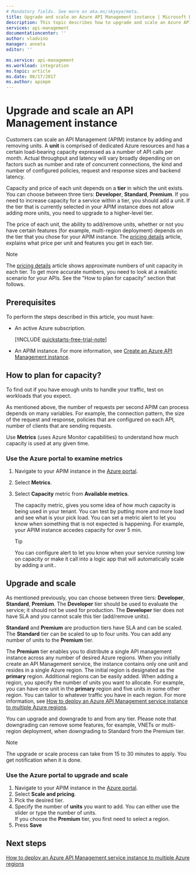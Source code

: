 ```yaml
---
# Mandatory fields. See more on aka.ms/skyeye/meta.
title: Upgrade and scale an Azure API Management instance | Microsoft Docs
description: This topic describes how to upgrade and scale an Azure API Management instance.
services: api-management
documentationcenter: ''
author: vladvino
manager: anneta
editor: ''

ms.service: api-management
ms.workload: integration
ms.topic: article
ms.date: 08/17/2017
ms.author: apimpm
---
```


# Upgrade and scale an API Management instance 

Customers can scale an API Management (APIM) instance by adding and removing units. A **unit** is comprised of dedicated Azure resources and has a certain load-bearing capacity expressed as a number of API calls per month. Actual throughput and latency will vary broadly depending on on factors such as number and rate of concurrent connections, the kind and number of configured policies, request and response sizes and backend latency. 

Capacity and price of each unit depends on a **tier** in which the unit exists. You can choose between three tiers: **Developer**, **Standard**, **Premium**. If you need to increase capacity for a service within a tier, you should add a unit. If the tier that is currently selected in your APIM instance does not allow adding more units, you need to upgrade to a higher-level tier. 

The price of each unit, the ability to add/remove units, whether or not you have certain features (for example, multi-region deployment) depends on the tier that you chose for your APIM instance. The [pricing details](https://azure.microsoft.com/pricing/details/api-management/?ref=microsoft.com&utm_source=microsoft.com&utm_medium=docs&utm_campaign=visualstudio) article, explains what price per unit and features you get in each tier. 

>[!NOTE]
>The [pricing details](https://azure.microsoft.com/pricing/details/api-management/?ref=microsoft.com&utm_source=microsoft.com&utm_medium=docs&utm_campaign=visualstudio) article shows approximate numbers of unit capacity in each tier. To get more accurate numbers, you need to look at a realistic scenario for your APIs. See the "How to plan for capacity" section that follows.

## Prerequisites

To perform the steps described in this article, you must have:

+ An active Azure subscription.

    [!INCLUDE [quickstarts-free-trial-note](../../includes/quickstarts-free-trial-note.md)]

+ An APIM instance. For more information, see [Create an Azure API Management instance](get-started-create-service-instance.md).

## How to plan for capacity?

To find out if you have enough units to handle your traffic, test on workloads that you expect. 

As mentioned above, the number of requests per second APIM can process depends on many variables. For example, the connection pattern, the size of the request and response, policies that are configured on each API, number of clients that are sending requests.

Use **Metrics** (uses Azure Monitor capabilities) to understand how much capacity is used at any given time.

### Use the Azure portal to examine metrics 

1. Navigate to your APIM instance in the [Azure portal](https://portal.azure.com/).
2. Select **Metrics**.
3. Select **Capacity** metric from **Available metrics**. 

    The capacity metric, gives you some idea of how much capacity is being used in your tenant. You can test by putting more and more load and see what is your pick load. You can set a metric alert to let you know when something that is not expected is happening. For example, your APIM instance accedes capacity for over 5 min. 

    >[!TIP]
    > You can configure alert to let you know when your service running low on capacity or make it call into a logic app that will automatically scale by adding a unit..

## Upgrade and scale 

As mentioned previously, you can choose between three tiers: **Developer**, **Standard**, **Premium**. The **Developer** tier should be used to evaluate the service; it should not be used for production. The **Developer** tier does not have SLA and you cannot scale this tier (add/remove units). 

**Standard** and **Premium** are production tiers have SLA and can be scaled. The **Standard** tier can be scaled to up to four units. You can add any number of units to the **Premium** tier. 

The **Premium** tier enables you to distribute a single API management instance across any number of desired Azure regions. When you initially create an API Management service, the instance contains only one unit and resides in a single Azure region. The initial region is designated as the **primary** region. Additional regions can be easily added. When adding a region, you specify the number of units you want to allocate. For example, you can have one unit in the **primary** region and five units in some other region. You can tailor to whatever traffic you have in each region. For more information, see [How to deploy an Azure API Management service instance to multiple Azure regions](api-management-howto-deploy-multi-region.md).

You can upgrade and downgrade to and from any tier. Please note that downgrading can remove some features, for example, VNETs or multi-region deployment, when downgrading to Standard from the Premium tier.

>[!NOTE]
>The upgrade or scale process can take from 15 to 30 minutes to apply. You get notification when it is done.

### Use the Azure portal to upgrade and scale

1. Navigate to your APIM instance in the [Azure portal](https://portal.azure.com/).
2. Select **Scale and pricing**.
3. Pick the desired tier.
4. Specify the number of **units** you want to add. You can either use the slider or type the number of units.<br/>
    If you choose the **Premium** tier, you first need to select a region.
5. Press **Save**

## Next steps

[How to deploy an Azure API Management service instance to multiple Azure regions](api-management-howto-deploy-multi-region.md)

